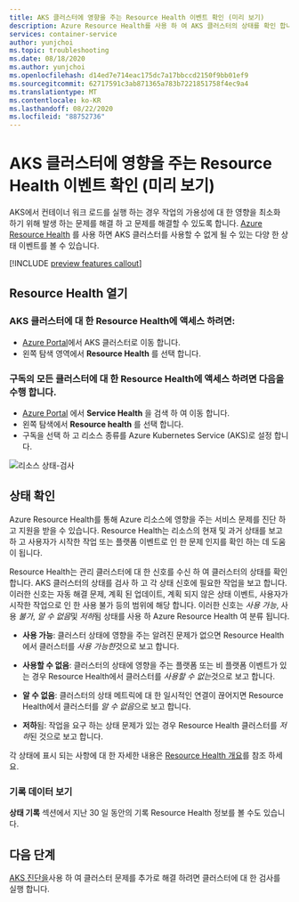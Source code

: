 ```yaml
---
title: AKS 클러스터에 영향을 주는 Resource Health 이벤트 확인 (미리 보기)
description: Azure Resource Health를 사용 하 여 AKS 클러스터의 상태를 확인 합니다.
services: container-service
author: yunjchoi
ms.topic: troubleshooting
ms.date: 08/18/2020
ms.author: yunjchoi
ms.openlocfilehash: d14ed7e714eac175dc7a17bbccd2150f9bb01ef9
ms.sourcegitcommit: 62717591c3ab871365a783b7221851758f4ec9a4
ms.translationtype: MT
ms.contentlocale: ko-KR
ms.lasthandoff: 08/22/2020
ms.locfileid: "88752736"
---
```

# <a name="check-for-resource-health-events-impacting-your-aks-cluster-preview"></a>AKS 클러스터에 영향을 주는 Resource Health 이벤트 확인 (미리 보기)


AKS에서 컨테이너 워크 로드를 실행 하는 경우 작업의 가용성에 대 한 영향을 최소화 하기 위해 발생 하는 문제를 해결 하 고 문제를 해결할 수 있도록 합니다. [Azure Resource Health](https://docs.microsoft.com/azure/service-health/resource-health-overview) 를 사용 하면 AKS 클러스터를 사용할 수 없게 될 수 있는 다양 한 상태 이벤트를 볼 수 있습니다.

[!INCLUDE [preview features callout](./includes/preview/preview-callout.md)]

## <a name="open-resource-health"></a>Resource Health 열기

### <a name="to-access-resource-health-for-your-aks-cluster"></a>AKS 클러스터에 대 한 Resource Health에 액세스 하려면:

- [Azure Portal](https://portal.azure.com)에서 AKS 클러스터로 이동 합니다.
- 왼쪽 탐색 영역에서 **Resource Health** 를 선택 합니다.

### <a name="to-access-resource-health-for-all-clusters-on-your-subscription"></a>구독의 모든 클러스터에 대 한 Resource Health에 액세스 하려면 다음을 수행 합니다.

- [Azure Portal](https://portal.azure.com) 에서 **Service Health** 을 검색 하 여 이동 합니다.
- 왼쪽 탐색에서 **Resource health** 를 선택 합니다.
- 구독을 선택 하 고 리소스 종류를 Azure Kubernetes Service (AKS)로 설정 합니다.

![리소스 상태-검사](./media/aks-resource-health/resource-health-check.png)

## <a name="check-the-health-status"></a>상태 확인

Azure Resource Health를 통해 Azure 리소스에 영향을 주는 서비스 문제를 진단 하 고 지원을 받을 수 있습니다. Resource Health는 리소스의 현재 및 과거 상태를 보고 하 고 사용자가 시작한 작업 또는 플랫폼 이벤트로 인 한 문제 인지를 확인 하는 데 도움이 됩니다.

Resource Health는 관리 클러스터에 대 한 신호를 수신 하 여 클러스터의 상태를 확인 합니다. AKS 클러스터의 상태를 검사 하 고 각 상태 신호에 필요한 작업을 보고 합니다. 이러한 신호는 자동 해결 문제, 계획 된 업데이트, 계획 되지 않은 상태 이벤트, 사용자가 시작한 작업으로 인 한 사용 불가 등의 범위에 해당 합니다. 이러한 신호는 *사용 가능*, 사용 *불가*, *알 수 없음*및 *저하*됨 상태를 사용 하 Azure Resource Health 여 분류 됩니다.

- **사용 가능**: 클러스터 상태에 영향을 주는 알려진 문제가 없으면 Resource Health에서 클러스터를 *사용 가능한*것으로 보고 합니다.

- **사용할 수 없음**: 클러스터의 상태에 영향을 주는 플랫폼 또는 비 플랫폼 이벤트가 있는 경우 Resource Health에서 클러스터를 *사용할 수 없는*것으로 보고 합니다.

- **알 수 없음**: 클러스터의 상태 메트릭에 대 한 일시적인 연결이 끊어지면 Resource Health에서 클러스터를 *알 수 없음*으로 보고 합니다.

- **저하**됨: 작업을 요구 하는 상태 문제가 있는 경우 Resource Health 클러스터를 *저하*된 것으로 보고 합니다.

각 상태에 표시 되는 사항에 대 한 자세한 내용은 [Resource Health 개요](https://docs.microsoft.com/azure/service-health/resource-health-overview#health-status)를 참조 하세요.

### <a name="view-historical-data"></a>기록 데이터 보기

**상태 기록** 섹션에서 지난 30 일 동안의 기록 Resource Health 정보를 볼 수도 있습니다.

## <a name="next-steps"></a>다음 단계

[AKS 진단을](https://docs.microsoft.com/azure/aks/concepts-diagnostics)사용 하 여 클러스터 문제를 추가로 해결 하려면 클러스터에 대 한 검사를 실행 합니다.
